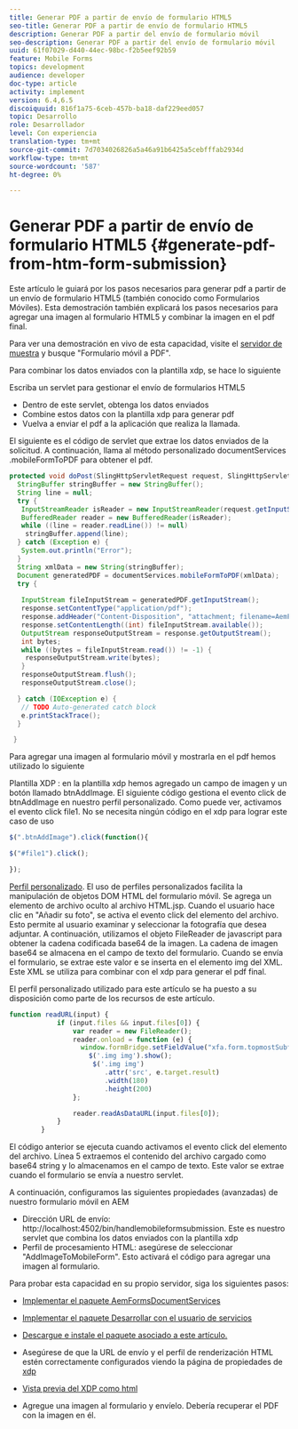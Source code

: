 ```yaml
---
title: Generar PDF a partir de envío de formulario HTML5
seo-title: Generar PDF a partir de envío de formulario HTML5
description: Generar PDF a partir del envío de formulario móvil
seo-description: Generar PDF a partir del envío de formulario móvil
uuid: 61f07029-d440-44ec-98bc-f2b5eef92b59
feature: Mobile Forms
topics: development
audience: developer
doc-type: article
activity: implement
version: 6.4,6.5
discoiquuid: 816f1a75-6ceb-457b-ba18-daf229eed057
topic: Desarrollo
role: Desarrollador
level: Con experiencia
translation-type: tm+mt
source-git-commit: 7d7034026826a5a46a91b6425a5cebfffab2934d
workflow-type: tm+mt
source-wordcount: '587'
ht-degree: 0%

---
```



# Generar PDF a partir de envío de formulario HTML5 {#generate-pdf-from-htm-form-submission}

Este artículo le guiará por los pasos necesarios para generar pdf a partir de un envío de formulario HTML5 (también conocido como Formularios Móviles). Esta demostración también explicará los pasos necesarios para agregar una imagen al formulario HTML5 y combinar la imagen en el pdf final.

Para ver una demostración en vivo de esta capacidad, visite el [servidor de muestra](https://forms.enablementadobe.com/content/samples/samples.html?query=0) y busque &quot;Formulario móvil a PDF&quot;.

Para combinar los datos enviados con la plantilla xdp, se hace lo siguiente

Escriba un servlet para gestionar el envío de formularios HTML5

* Dentro de este servlet, obtenga los datos enviados
* Combine estos datos con la plantilla xdp para generar pdf
* Vuelva a enviar el pdf a la aplicación que realiza la llamada.

El siguiente es el código de servlet que extrae los datos enviados de la solicitud. A continuación, llama al método personalizado documentServices .mobileFormToPDF para obtener el pdf.

```java
protected void doPost(SlingHttpServletRequest request, SlingHttpServletResponse response) {
  StringBuffer stringBuffer = new StringBuffer();
  String line = null;
  try {
   InputStreamReader isReader = new InputStreamReader(request.getInputStream(), "UTF-8");
   BufferedReader reader = new BufferedReader(isReader);
   while ((line = reader.readLine()) != null)
    stringBuffer.append(line);
  } catch (Exception e) {
   System.out.println("Error");
  }
  String xmlData = new String(stringBuffer);
  Document generatedPDF = documentServices.mobileFormToPDF(xmlData);
  try {
   
   InputStream fileInputStream = generatedPDF.getInputStream();
   response.setContentType("application/pdf");
   response.addHeader("Content-Disposition", "attachment; filename=AemFormsRocks.pdf");
   response.setContentLength((int) fileInputStream.available());
   OutputStream responseOutputStream = response.getOutputStream();
   int bytes;
   while ((bytes = fileInputStream.read()) != -1) {
    responseOutputStream.write(bytes);
   }
   responseOutputStream.flush();
   responseOutputStream.close();

  } catch (IOException e) {
   // TODO Auto-generated catch block
   e.printStackTrace();
  }

 }
```

Para agregar una imagen al formulario móvil y mostrarla en el pdf hemos utilizado lo siguiente

Plantilla XDP : en la plantilla xdp hemos agregado un campo de imagen y un botón llamado btnAddImage. El siguiente código gestiona el evento click de btnAddImage en nuestro perfil personalizado. Como puede ver, activamos el evento click file1. No se necesita ningún código en el xdp para lograr este caso de uso

```javascript
$(".btnAddImage").click(function(){

$("#file1").click();

});
```

[Perfil personalizado](https://helpx.adobe.com/livecycle/help/mobile-forms/creating-profile.html#CreatingCustomProfiles). El uso de perfiles personalizados facilita la manipulación de objetos DOM HTML del formulario móvil. Se agrega un elemento de archivo oculto al archivo HTML.jsp. Cuando el usuario hace clic en &quot;Añadir su foto&quot;, se activa el evento click del elemento del archivo. Esto permite al usuario examinar y seleccionar la fotografía que desea adjuntar. A continuación, utilizamos el objeto FileReader de javascript para obtener la cadena codificada base64 de la imagen. La cadena de imagen base64 se almacena en el campo de texto del formulario. Cuando se envía el formulario, se extrae este valor e se inserta en el elemento img del XML. Este XML se utiliza para combinar con el xdp para generar el pdf final.

El perfil personalizado utilizado para este artículo se ha puesto a su disposición como parte de los recursos de este artículo.

```javascript
function readURL(input) {
            if (input.files && input.files[0]) {
                var reader = new FileReader();
                reader.onload = function (e) {
                  window.formBridge.setFieldValue("xfa.form.topmostSubform.Page1.base64image",reader.result);
                    $('.img img').show();
                     $('.img img')
                        .attr('src', e.target.result)
                        .width(180)
                        .height(200)
                };

                reader.readAsDataURL(input.files[0]);
            }
        }
```

El código anterior se ejecuta cuando activamos el evento click del elemento del archivo. Línea 5 extraemos el contenido del archivo cargado como base64 string y lo almacenamos en el campo de texto. Este valor se extrae cuando el formulario se envía a nuestro servlet.

A continuación, configuramos las siguientes propiedades (avanzadas) de nuestro formulario móvil en AEM

* Dirección URL de envío: http://localhost:4502/bin/handlemobileformsubmission. Este es nuestro servlet que combina los datos enviados con la plantilla xdp
* Perfil de procesamiento HTML: asegúrese de seleccionar &quot;AddImageToMobileForm&quot;. Esto activará el código para agregar una imagen al formulario.

Para probar esta capacidad en su propio servidor, siga los siguientes pasos:

* [Implementar el paquete AemFormsDocumentServices](/help/forms/assets/common-osgi-bundles/AEMFormsDocumentServices.core-1.0-SNAPSHOT.jar)

* [Implementar el paquete Desarrollar con el usuario de servicios](/help/forms/assets/common-osgi-bundles/DevelopingWithServiceUser.jar)

* [Descargue e instale el paquete asociado a este artículo.](assets/pdf-from-mobile-form-submission.zip)

* Asegúrese de que la URL de envío y el perfil de renderización HTML estén correctamente configurados viendo la página de propiedades de [xdp](http://localhost:4502/libs/fd/fm/gui/content/forms/formmetadataeditor.html/content/dam/formsanddocuments/schengen.xdp)

* [Vista previa del XDP como html](http://localhost:4502/content/dam/formsanddocuments/schengen.xdp/jcr:content)

* Agregue una imagen al formulario y envíelo. Debería recuperar el PDF con la imagen en él.

